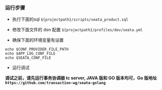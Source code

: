 ### 运行步骤

+ 执行下面的sql 
`${projectpath}/scripts/seata_product.sql`

+ 修改下面文件的 dsn 配置 
`${projectpath}/profiles/dev/seata.yml`

+ 确保下面的环境变量有设置
```
echo $CONF_PROVIDER_FILE_PATH
echo $APP_LOG_CONF_FILE
echo $SEATA_CONF_FILE
```

+ 运行调试

**调试之前，请先运行事务协调器 tc server, JAVA 版和 GO 版本均可，Go 版地址 `https://github.com/transaction-wg/seata-golang`**
